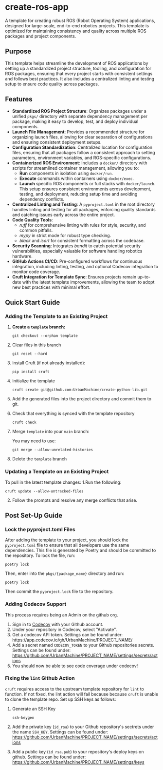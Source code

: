 # create-ros-app

A template for creating robust ROS (Robot Operating System) applications, designed for large-scale, end-to-end robotics projects. This template is optimized for maintaining consistency and quality across multiple ROS packages and project components.

## Purpose

This template helps streamline the development of ROS applications by setting up a standardized project structure, tooling, and configuration for ROS packages, ensuring that every project starts with consistent settings and follows best practices. It also includes a centralized linting and testing setup to ensure code quality across packages.

## Features

- **Standardized ROS Project Structure**: Organizes packages under a unified `pkgs/` directory with separate dependency management per package, making it easy to develop, test, and deploy individual components.
- **Launch File Management**: Provides a recommended structure for organizing launch files, allowing for clear separation of configurations and ensuring consistent deployment setups.
- **Configuration Standardization**: Centralized location for configuration files, ensuring that all packages follow a consistent approach to setting parameters, environment variables, and ROS-specific configurations.
- **Containerized ROS Environment**: Includes a `docker/` directory with scripts for streamlined container management, allowing you to:
  - **Run** components in isolation using `docker/run`.
  - **Execute** commands within containers using `docker/exec`.
  - **Launch** specific ROS components or full stacks with `docker/launch`.
  This setup ensures consistent environments across development, testing, and deployment, reducing setup time and avoiding dependency conflicts.
- **Centralized Linting and Testing**: A `pyproject.toml` in the root directory handles linting and testing for all packages, enforcing quality standards and catching issues early across the entire project.
- **Code Quality Tools**:
  - *ruff* for comprehensive linting with rules for style, security, and common pitfalls.
  - *mypy* in strict mode for robust type checking.
  - *black* and *isort* for consistent formatting across the codebase.
- **Security Scanning**: Integrates *bandit* to catch potential security vulnerabilities, especially valuable for software handling robotics hardware.
- **GitHub Actions CI/CD**: Pre-configured workflows for continuous integration, including linting, testing, and optional Codecov integration to monitor code coverage.
- **Cruft Integration for Template Sync**: Ensures projects remain up-to-date with the latest template improvements, allowing the team to adopt new best practices with minimal effort.


## Quick Start Guide

### Adding the Template to an Existing Project

1. **Create a `template` branch:**
   ```shell
   git checkout --orphan template 
   ```
2. Clear files in this branch
   ```shell
   git reset --hard 
   ```
3. Install Cruft (if not already installed):
   ```shell
   pip install cruft
   ```
4. Initialize the template
   ```shell
   cruft create git@github.com:UrbanMachine/create-python-lib.git
   ```
5. Add the generated files into the project directory and commit them to git.
6. Check that everything is synced with the template repository
   ```shell
   cruft check
   ```
7. Merge `template` into your `main` branch:

   You may need to use:
   ```shell
   git merge --allow-unrelated-histories
   ```
8. Delete the `template` branch
   
### Updating a Template on an Existing Project 
To pull in the latest template changes:
1.Run the following:
   ```shell
   cruft update --allow-untracked-files
   ```
2. Follow the prompts and resolve any merge conflicts that arise.

## Post Set-Up Guide
### Lock the pyproject.toml Files
After adding the template to your project, you should lock the `pyproject.toml` file to ensure that all developers use the same dependencies. This file is generated by Poetry and should be committed to the repository. To lock the file, run:
```shell
poetry lock
```

Then, enter into the `pkgs/{package_name}` directory and run:
```shell
poetry lock
```


Then commit the `pyproject.lock` file to the repository.

### Adding Codecov Support
This process requires being an Admin on the github org.
1. Sign in to [Codecov](https://about.codecov.io/sign-up/) with your Github account.
2. Under your repository in Codecov, select "Activate".
3. Get a codecov API token. Settings can be found under:
   https://app.codecov.io/gh/UrbanMachine/PROJECT_NAME/
4. Add a secret named `CODECOV_TOKEN` to your Github repositories secrets. Settings can be found under: 
   https://github.com/UrbanMachine/PROJECT_NAME/settings/secrets/actions
6. You should now be able to see code coverage under codecov!

### Fixing the `lint` Github Action
`cruft` requires access to the upstream template repository for `lint` to function. If not
fixed, the lint action will fail because because `cruft` is unable to clone the template repo. 
Set up SSH keys as follows:

1. Generate an SSH Key
   ```shell
   ssh-keygen
   ```
2. Add the private key (`id_rsa`) to your Github repository's sectrets under the name `SSH_KEY`. Settings can be found under: 
   https://github.com/UrbanMachine/PROJECT_NAME/settings/secrets/actions

3. Add a public key (`id_rsa.pub`) to your repository's deploy keys on github. Settings can be found under: 
   https://github.com/UrbanMachine/PROJECT_NAME/settings/keys
